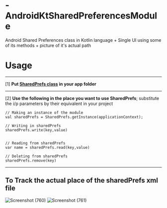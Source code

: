 # -AndroidKtSharedPreferencesModule
Android Shared Preferences class in Kotlin language + Single UI using some of its methods + picture of it's actual path

# **Usage**
***
[1] **Put [SharedPrefs class](https://github.com/mossssama/-AndroidKtSharedPreferencesModule/blob/main/SharedPrefsKtModule/app/src/main/java/com/example/sharedprefsktmodule/SharedPrefs.kt) in your app folder**

***
[2] **Use the following in the place you want to use SharedPrefs**; substitute the i/p parameters by their equivalent in your project

    // Making an instance of the module
    val sharedPrefs = SharedPrefs.getInstance(applicationContext);

    // Writing in sharedPrefs
    sharedPrefs.write(key,value)


    // Reading from sharedPrefs
    var name = sharedPrefs.read(key,value)

    // Deleting from sharedPrefs
    sharedPrefs.remove(key)
        
- - - - 
## **To Track the actual place of the sharedPrefs xml file**
![Screenshot (760)](https://user-images.githubusercontent.com/92642692/220457185-cf1aafc7-c007-40f1-a81b-38f0e2bdf98f.png)
![Screenshot (761)](https://user-images.githubusercontent.com/92642692/220457191-72ff911e-a7a5-40e3-be5d-3894dfdb8bcc.png)
